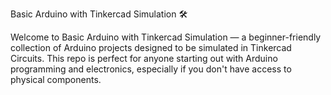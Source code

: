 Basic Arduino with Tinkercad Simulation 🛠️

Welcome to Basic Arduino with Tinkercad Simulation — a beginner-friendly collection of Arduino projects designed to be simulated in Tinkercad Circuits. This repo is perfect for anyone starting out with Arduino programming and electronics, especially if you don't have access to physical components.

